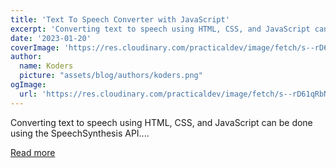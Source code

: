```yaml
---
title: 'Text To Speech Converter with JavaScript'
excerpt: 'Converting text to speech using HTML, CSS, and JavaScript can be done using the SpeechSynthesis API....'
date: '2023-01-20'
coverImage: 'https://res.cloudinary.com/practicaldev/image/fetch/s--rD61qRbN--/c_imagga_scale,f_auto,fl_progressive,h_420,q_auto,w_1000/https://dev-to-uploads.s3.amazonaws.com/uploads/articles/f4b6r2wnsj36g03yyy0y.jpg'
author:
  name: Koders
  picture: "assets/blog/authors/koders.png"
ogImage:
  url: 'https://res.cloudinary.com/practicaldev/image/fetch/s--rD61qRbN--/c_imagga_scale,f_auto,fl_progressive,h_420,q_auto,w_1000/https://dev-to-uploads.s3.amazonaws.com/uploads/articles/f4b6r2wnsj36g03yyy0y.jpg'
---
```


Converting text to speech using HTML, CSS, and JavaScript can be done using the SpeechSynthesis API....

[Read more](https://dev.to/shantanu_jana/text-to-speech-converter-with-javascript-30oo)
